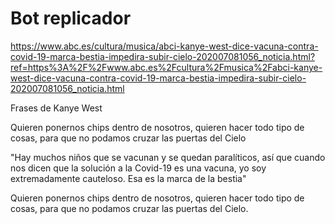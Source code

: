 


# Bot replicador

https://www.abc.es/cultura/musica/abci-kanye-west-dice-vacuna-contra-covid-19-marca-bestia-impedira-subir-cielo-202007081056_noticia.html?ref=https%3A%2F%2Fwww.abc.es%2Fcultura%2Fmusica%2Fabci-kanye-west-dice-vacuna-contra-covid-19-marca-bestia-impedira-subir-cielo-202007081056_noticia.html

Frases de Kanye West

Quieren ponernos chips dentro de nosotros, quieren hacer todo tipo de cosas, para que no podamos cruzar las puertas del Cielo

"Hay muchos niños que se vacunan y se quedan paralíticos, así que cuando nos dicen que la solución a la Covid-19 es una vacuna, yo soy extremadamente cauteloso. Esa es la marca de la bestia"

Quieren ponernos chips dentro de nosotros, quieren hacer todo tipo de cosas, para que no podamos cruzar las puertas del Cielo.
